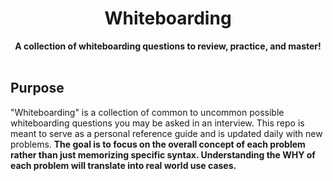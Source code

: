 <div align="center">
    <h1>Whiteboarding</h1>
    <strong>A collection of whiteboarding questions to review, practice, and master!</strong><br>
</div>
<br>

## Purpose

"Whiteboarding" is a collection of common to uncommon possible whiteboarding questions you may be asked in an interview. This repo is meant to serve as a personal reference guide and is updated daily with new problems. **The goal is to focus on the overall concept of each problem rather than just memorizing specific syntax. Understanding the WHY of each problem will translate into real world use cases.**
